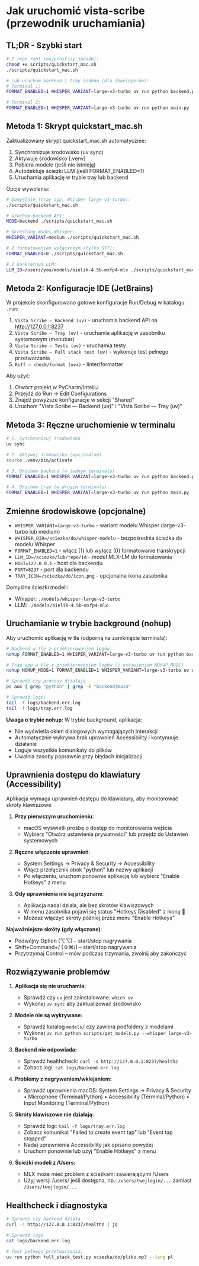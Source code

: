 # Jak uruchomić vista-scribe (przewodnik uruchamiania)

## TL;DR - Szybki start

```bash
# Z repo root (najprostszy sposób):
chmod +x scripts/quickstart_mac.sh
./scripts/quickstart_mac.sh

# Lub uruchom backend i tray osobno (dla deweloperów):
# Terminal 1:
FORMAT_ENABLED=1 WHISPER_VARIANT=large-v3-turbo uv run python backend.py

# Terminal 2:
FORMAT_ENABLED=1 WHISPER_VARIANT=large-v3-turbo uv run python main.py
```

## Metoda 1: Skrypt quickstart_mac.sh

Zaktualizowany skrypt quickstart_mac.sh automatycznie:
1. Synchronizuje środowisko (uv sync)
2. Aktywuje środowisko (.venv)
3. Pobiera modele (jeśli nie istnieją)
4. Autodektuje ścieżki LLM (jeśli FORMAT_ENABLED=1)
5. Uruchamia aplikację w trybie tray lub backend

Opcje wywołania:

```bash
# Domyślnie (tray app, Whisper large-v3-turbo):
./scripts/quickstart_mac.sh

# Uruchom backend API:
MODE=backend ./scripts/quickstart_mac.sh

# Określony model Whisper:
WHISPER_VARIANT=medium ./scripts/quickstart_mac.sh

# Z formatowaniem wyłączonym (tylko STT):
FORMAT_ENABLED=0 ./scripts/quickstart_mac.sh

# Z konkretnym LLM:
LLM_ID=/users/you/models/bielik-4.5b-mxfp4-mlx ./scripts/quickstart_mac.sh
```

## Metoda 2: Konfiguracje IDE (JetBrains)

W projekcie skonfigurowano gotowe konfiguracje Run/Debug w katalogu `.run`:
1. `Vista Scribe — Backend (uv)` - uruchamia backend API na http://127.0.0.1:8237
2. `Vista Scribe — Tray (uv)` - uruchamia aplikację w zasobniku systemowym (menubar)
3. `Vista Scribe — Tests (uv)` - uruchamia testy
4. `Vista Scribe — Full stack test (uv)` - wykonuje test pełnego przetwarzania
5. `Ruff — check/format (uvx)` - linter/formatter

Aby użyć:
1. Otwórz projekt w PyCharm/IntelliJ
2. Przejdź do Run → Edit Configurations
3. Znajdź powyższe konfiguracje w sekcji "Shared"
4. Uruchom "Vista Scribe — Backend (uv)" i "Vista Scribe — Tray (uv)"

## Metoda 3: Ręczne uruchomienie w terminalu

```bash
# 1. Synchronizuj środowisko
uv sync

# 2. Aktywuj środowisko (opcjonalne)
source .venv/bin/activate

# 3. Uruchom backend (w jednym terminalu)
FORMAT_ENABLED=1 WHISPER_VARIANT=large-v3-turbo uv run python backend.py

# 4. Uruchom tray (w drugim terminalu)
FORMAT_ENABLED=1 WHISPER_VARIANT=large-v3-turbo uv run python main.py
```

## Zmienne środowiskowe (opcjonalne)

- `WHISPER_VARIANT=large-v3-turbo` - wariant modelu Whisper (large-v3-turbo lub medium)
- `WHISPER_DIR=/sciezka/do/whisper-modelu` - bezpośrednia ścieżka do modelu Whisper
- `FORMAT_ENABLED=1` - włącz (1) lub wyłącz (0) formatowanie transkrypcji
- `LLM_ID=/sciezka/lub/repo/id` - model MLX-LM do formatowania
- `HOST=127.0.0.1` - host dla backendu
- `PORT=8237` - port dla backendu
- `TRAY_ICON=/sciezka/do/icon.png` - opcjonalna ikona zasobnika

Domyślne ścieżki modeli:
- Whisper: `./models/whisper-large-v3-turbo`
- LLM: `./models/bielik-4.5b-mxfp4-mlx`

## Uruchamianie w trybie background (nohup)

Aby uruchomić aplikację w tle (odporną na zamknięcie terminala):

```bash
# Backend w tle z przekierowaniem logów
nohup FORMAT_ENABLED=1 WHISPER_VARIANT=large-v3-turbo uv run python backend.py > logs/backend.out.log 2> logs/backend.err.log &

# Tray app w tle z przekierowaniem logów (i ustawieniem NOHUP_MODE)
nohup NOHUP_MODE=1 FORMAT_ENABLED=1 WHISPER_VARIANT=large-v3-turbo uv run python main.py > logs/tray.out.log 2> logs/tray.err.log &

# Sprawdź czy procesy działają
ps aux | grep "python" | grep -E "backend|main"

# Sprawdź logi:
tail -f logs/backend.err.log
tail -f logs/tray.err.log
```

**Uwaga o trybie nohup**: W trybie background, aplikacja:
- Nie wyświetla okien dialogowych wymagających interakcji
- Automatycznie wykrywa brak uprawnień Accessibility i kontynuuje działanie
- Loguje wszystkie komunikaty do plików
- Uwalnia zasoby poprawnie przy błędach inicjalizacji

## Uprawnienia dostępu do klawiatury (Accessibility)

Aplikacja wymaga uprawnień dostępu do klawiatury, aby monitorować skróty klawiszowe:

1. **Przy pierwszym uruchomieniu**:
   - macOS wyświetli prośbę o dostęp do monitorowania wejścia
   - Wybierz "Otwórz ustawienia prywatności" lub przejdź do Ustawień systemowych

2. **Ręczne włączenie uprawnień**:
   - System Settings → Privacy & Security → Accessibility
   - Włącz przełącznik obok "python" lub nazwy aplikacji
   - Po włączeniu, uruchom ponownie aplikację lub wybierz "Enable Hotkeys" z menu

3. **Gdy uprawnienia nie są przyznane**:
   - Aplikacja nadal działa, ale bez skrótów klawiszowych
   - W menu zasobnika pojawi się status "Hotkeys Disabled" z ikoną 🚫
   - Możesz włączyć skróty później przez menu "Enable Hotkeys"

**Najważniejsze skróty (gdy włączone)**:
- Podwójny Option (⌥⌥) – start/stop nagrywania
- Shift+Command+/ (⇧⌘/) – start/stop nagrywania
- Przytrzymaj Control – mów podczas trzymania, zwolnij aby zakończyć

## Rozwiązywanie problemów

1. **Aplikacja się nie uruchamia:**
   - Sprawdź czy `uv` jest zainstalowane: `which uv`
   - Wykonaj `uv sync` aby zaktualizować środowisko

2. **Modele nie są wykrywane:**
   - Sprawdź katalog `models/` czy zawiera podfoldery z modelami
   - Wykonaj `uv run python scripts/get_models.py --whisper large-v3-turbo`

3. **Backend nie odpowiada:**
   - Sprawdź healthcheck: `curl -s http://127.0.0.1:8237/healthz`
   - Zobacz logi: `cat logs/backend.err.log`

4. **Problemy z nagrywaniem/wklejaniem:**
   - Sprawdź uprawnienia macOS: System Settings → Privacy & Security
     • Microphone (Terminal/Python)
     • Accessibility (Terminal/Python)
     • Input Monitoring (Terminal/Python)

5. **Skróty klawiszowe nie działają:**
   - Sprawdź logi: `tail -f logs/tray.err.log`
   - Zobacz komunikat "Failed to create event tap" lub "Event tap stopped"
   - Nadaj uprawnienia Accessibility jak opisano powyżej
   - Uruchom ponownie lub użyj "Enable Hotkeys" z menu

6. **Ścieżki modeli z /Users:**
   - MLX może mieć problem z ścieżkami zawierającymi /Users
   - Użyj wersji /users/ jeśli dostępna, np.: 
     `/users/twojlogin/...` zamiast `/Users/twojlogin/...`

## Healthcheck i diagnostyka

```bash
# Sprawdź czy backend działa
curl -s http://127.0.0.1:8237/healthz | jq

# Sprawdź logi
cat logs/backend.err.log

# Test pełnego przetwarzania:
uv run python full_stack_test.py sciezka/do/pliku.mp3 --lang pl
```